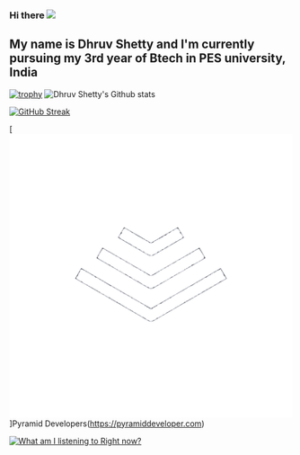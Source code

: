 ### Hi there <img src="https://raw.githubusercontent.com/iampavangandhi/iampavangandhi/master/gifs/Hi.gif" width="30px">
## My name is Dhruv Shetty and I'm currently pursuing my 3rd year of Btech in PES university, India


[![trophy](https://github-profile-trophy.vercel.app/?username=Some1Somewhere&column=3&margin-w=15&margin-h=15&rank=SSS,SS,S,AAA,AA,A)](https://github.com/ryo-ma/github-profile-trophy)
![Dhruv Shetty's Github stats](https://github-readme-stats.vercel.app/api?username=Some1Somewhere&count_private=true&theme=tokyonight)

[![GitHub Streak](https://github-readme-streak-stats.herokuapp.com/?user=Some1Somewhere&theme=tokyonight)](https://github.com/DenverCoder1/github-readme-streak-stats)

[![Pyramid Developers](WhiteLogoTransparent.png)]Pyramid Developers(https://pyramiddeveloper.com)

[![What am I listening to Right now?](https://spotify-github-profile.vercel.app/api/view?uid=21xln4kwhs65g7kpb7r6hrici&cover_image=true&theme=default)](https://spotify-github-profile.vercel.app/api/view?uid=21xln4kwhs65g7kpb7r6hrici&redirect=true)

<!--
**Some1Somewhere/Some1Somewhere** is a ✨ _special_ ✨ repository because its `README.md` (this file) appears on your GitHub profile.

Here are some ideas to get you started:

- 🔭 I’m currently working on ...
- 🌱 I’m currently learning ...
- 👯 I’m looking to collaborate on ...
- 🤔 I’m looking for help with ...
- 💬 Ask me about ...
- 📫 How to reach me: ...
- 😄 Pronouns: ...
- ⚡ Fun fact: ...
-->
